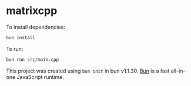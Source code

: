 # matrixcpp

To install dependencies:

```bash
bun install
```

To run:

```bash
bun run src/main.cpp
```

This project was created using `bun init` in bun v1.1.30. [Bun](https://bun.sh) is a fast all-in-one JavaScript runtime.
